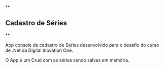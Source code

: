 **
## Cadastro de Séries
**

App console de cadastro de Séries desenvolvido para o desafio do curso de .Net da Digital Inovation One.

O App é um Crud com as séries sendo salvas em memória.